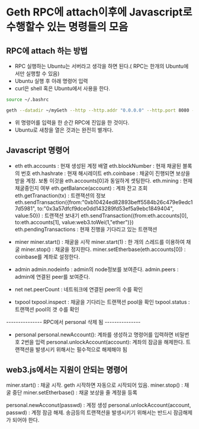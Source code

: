 # Geth RPC에 attach이후에 Javascript로 수행할수 있는 명령들의 모음

## RPC에 attach 하는 방법

- RPC 실행하는 Ubuntu는 서버라고 생각을 하면 된다.( RPC는 한개의 Ubuntu에서만 실행할 수 있음)
- Ubuntu 실행 후 아래 명령어 입력
- curl은 shell 혹은 Ubuntu에서 사용을 한다.

```sh
source ~/.bashrc
```

```sh
geth --datadir ~/myGeth --http --http.addr "0.0.0.0" --http.port 8080 --http.corsdomain "*" --ws --ws.port 8082 --ws.addr "0.0.0.0" --ws.origins "*" --http.api "admin,miner,txpool,web3,personal,eth,net" --allow-insecure-unlock --syncmode full --networkid 1337 console
```

- 위 명령어를 입력을 한 순간 RPC에 진입을 한 것이다.
- Ubuntu로 새창을 열은 것과는 완전히 별개다.

## Javascript 명령어

- eth
  eth.accounts : 현재 생성된 계정 배열
  eth.blockNumber : 현재 채굴된 블록의 번호
  eth.hashrate : 현재 해시레이트
  eth.coinbase : 채굴이 진행되면 보상을 받을 계정. 보통 이것을 eth.accounts[0]과 동일하게 셋팅한다.
  eth.mining : 현재 채굴중인지 여부
  eth.getBalance(account) : 계좌 잔고 조회
  eth.getTranaction(tx) : 트랜잭션의 정보
  eth.sendTransaction({from:"0xb10424ed82893beff5584b26c479e9edc17d5981", to:"0x3a57dfcf9dce0dd143289fd53ef5a9ebc1849404", value:50}) : 트랜잭션 보내기
  eth.sendTransaction({from:eth.accounts[0], to:eth.accounts[1], value:web3.toWei(1,"ether")})
  eth.pendingTransactions : 현재 진행을 기다리고 있는 트랜잭션

- miner
  miner.start() : 채굴을 시작
  miner.start(1) : 한 개의 스레드를 이용하여 채굴
  miner.stop() : 채굴을 정지한다.
  miner.setEtherbase(eth.accounts[0]) : coinbase를 계좌로 설정한다.

- admin
  admin.nodeinfo : admin의 node정보를 보여준다.
  admin.peers : admin에 연결된 peer를 보여준다.

- net
  net.peerCount : 네트워크에 연결된 peer의 수를 확인

- txpool
  txpool.inspect : 채굴을 기다리는 트랜잭션 pool을 확인
  txpool.status : 트랜잭션 pool의 갯 수를 확인

--------------- RPC에서 personal 삭제 됨 ---------------

- personal
  personal.newAccount(): 계좌를 생성하고 명령어를 입력하면 비밀번호 2번을 입력
  personal.unlockAccount(account): 계좌의 잠금을 해제한다. 트랜잭션을 발생시키 위해서는 필수적으로 해제해야 됨

## web3.js에서는 지원이 안되는 명령어

miner.start() : 채굴 시작. geth 시작하면 자동으로 시작되어 있음.
miner.stop() : 채굴 중단
miner.setEtherbase() : 채굴 보상을 줄 계정을 등록

personal.newAcconut(passwd) : 계정 생성
personal.unlockAccount(account, passwd) : 계정 잠금 해제. 송금등의 트랜잭션을 발생시키기 위해서는 반드시 잠금해제가 되어야 한다.
